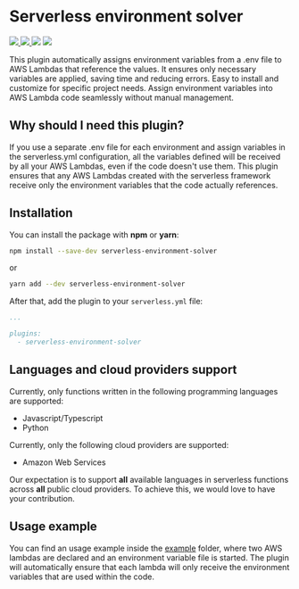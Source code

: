 # Serverless environment solver

<p>
<a href="https://www.serverless.com">  
    <img src="http://public.serverless.com/badges/v3.svg">  
</a>
<a href="https://www.npmjs.com/package/serverless-environment-solver">
    <img src="https://img.shields.io/npm/v/serverless-environment-solver.svg?style=flat-square">
  </a>
<a>
    <img src="https://img.shields.io/badge/PRs-welcome-brightgreen.svg?style=flat-square">
</a>
<img src="https://img.shields.io/npm/l/serverless-offline.svg?style=flat-square">  
</p>
  
This plugin automatically assigns environment variables from a .env file to AWS Lambdas that reference the values. It ensures only necessary variables are applied, saving time and reducing errors. Easy to install and customize for specific project needs. Assign environment variables into AWS Lambda code seamlessly without manual management.

## Why should I need this plugin?

If you use a separate .env file for each environment and assign variables in the serverless.yml configuration, all the variables defined will be received by all your AWS Lambdas, even if the code doesn't use them. This plugin ensures that any AWS Lambdas created with the serverless framework receive only the environment variables that the code actually references.

## Installation

You can install the package with **npm** or **yarn**:

```sh
npm install --save-dev serverless-environment-solver
```

or

```sh
yarn add --dev serverless-environment-solver
```

After that, add the plugin to your `serverless.yml` file:

```yaml
...

plugins:
  - serverless-environment-solver
```

## Languages and cloud providers support

Currently, only functions written in the following programming languages ​​are supported:

- Javascript/Typescript
- Python

Currently, only the following cloud providers are supported:

- Amazon Web Services

Our expectation is to support **all** available languages in serverless functions across **all** public cloud providers. To achieve this, we would love to have your contribution.

## Usage example

You can find an usage example inside the [example](https://github.com/CaioFauza/serverless-environment-solver/tree/main/example) folder, where two AWS lambdas are declared and an environment variable file is started. The plugin will automatically ensure that each lambda will only receive the environment variables that are used within the code.
